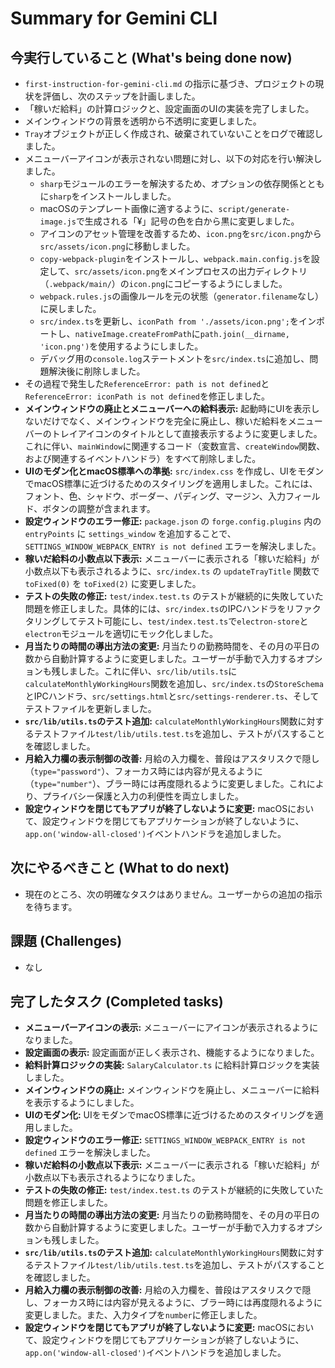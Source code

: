# Summary for Gemini CLI

## 今実行していること (What's being done now)
- `first-instruction-for-gemini-cli.md` の指示に基づき、プロジェクトの現状を評価し、次のステップを計画しました。
- 「稼いだ給料」の計算ロジックと、設定画面のUIの実装を完了しました。
- メインウィンドウの背景を透明から不透明に変更しました。
- `Tray`オブジェクトが正しく作成され、破棄されていないことをログで確認しました。
- メニューバーアイコンが表示されない問題に対し、以下の対応を行い解決しました。
    - `sharp`モジュールのエラーを解決するため、オプションの依存関係とともに`sharp`をインストールしました。
    - macOSのテンプレート画像に適するように、`script/generate-image.js`で生成される「¥」記号の色を白から黒に変更しました。
    - アイコンのアセット管理を改善するため、`icon.png`を`src/icon.png`から`src/assets/icon.png`に移動しました。
    - `copy-webpack-plugin`をインストールし、`webpack.main.config.js`を設定して、`src/assets/icon.png`をメインプロセスの出力ディレクトリ（`.webpack/main/`）の`icon.png`にコピーするようにしました。
    - `webpack.rules.js`の画像ルールを元の状態（`generator.filename`なし）に戻しました。
    - `src/index.ts`を更新し、`iconPath from './assets/icon.png';`をインポートし、`nativeImage.createFromPath`に`path.join(__dirname, 'icon.png')`を使用するようにしました。
    - デバッグ用の`console.log`ステートメントを`src/index.ts`に追加し、問題解決後に削除しました。
- その過程で発生した`ReferenceError: path is not defined`と`ReferenceError: iconPath is not defined`を修正しました。
- **メインウィンドウの廃止とメニューバーへの給料表示:** 起動時にUIを表示しないだけでなく、メインウィンドウを完全に廃止し、稼いだ給料をメニューバーのトレイアイコンのタイトルとして直接表示するように変更しました。これに伴い、`mainWindow`に関連するコード（変数宣言、`createWindow`関数、および関連するイベントハンドラ）をすべて削除しました。
- **UIのモダン化とmacOS標準への準拠:** `src/index.css` を作成し、UIをモダンでmacOS標準に近づけるためのスタイリングを適用しました。これには、フォント、色、シャドウ、ボーダー、パディング、マージン、入力フィールド、ボタンの調整が含まれます。
- **設定ウィンドウのエラー修正:** `package.json` の `forge.config.plugins` 内の `entryPoints` に `settings_window` を追加することで、`SETTINGS_WINDOW_WEBPACK_ENTRY is not defined` エラーを解決しました。
- **稼いだ給料の小数点以下表示:** メニューバーに表示される「稼いだ給料」が小数点以下も表示されるように、`src/index.ts` の `updateTrayTitle` 関数で `toFixed(0)` を `toFixed(2)` に変更しました。
- **テストの失敗の修正:** `test/index.test.ts` のテストが継続的に失敗していた問題を修正しました。具体的には、`src/index.ts`のIPCハンドラをリファクタリングしてテスト可能にし、`test/index.test.ts`で`electron-store`と`electron`モジュールを適切にモック化しました。
- **月当たりの時間の導出方法の変更:** 月当たりの勤務時間を、その月の平日の数から自動計算するように変更しました。ユーザーが手動で入力するオプションも残しました。これに伴い、`src/lib/utils.ts`に`calculateMonthlyWorkingHours`関数を追加し、`src/index.ts`の`StoreSchema`とIPCハンドラ、`src/settings.html`と`src/settings-renderer.ts`、そしてテストファイルを更新しました。
- **`src/lib/utils.ts`のテスト追加:** `calculateMonthlyWorkingHours`関数に対するテストファイル`test/lib/utils.test.ts`を追加し、テストがパスすることを確認しました。
- **月給入力欄の表示制御の改善:** 月給の入力欄を、普段はアスタリスクで隠し（`type="password"`）、フォーカス時には内容が見えるように（`type="number"`）、ブラー時には再度隠れるように変更しました。これにより、プライバシー保護と入力の利便性を両立しました。
- **設定ウィンドウを閉じてもアプリが終了しないように変更:** macOSにおいて、設定ウィンドウを閉じてもアプリケーションが終了しないように、`app.on('window-all-closed')`イベントハンドラを追加しました。

## 次にやるべきこと (What to do next)
- 現在のところ、次の明確なタスクはありません。ユーザーからの追加の指示を待ちます。

## 課題 (Challenges)
- なし

## 完了したタスク (Completed tasks)
-   **メニューバーアイコンの表示:** メニューバーにアイコンが表示されるようになりました。
-   **設定画面の表示:** 設定画面が正しく表示され、機能するようになりました。
-   **給料計算ロジックの実装:** `SalaryCalculator.ts` に給料計算ロジックを実装しました。
-   **メインウィンドウの廃止:** メインウィンドウを廃止し、メニューバーに給料を表示するようにしました。
-   **UIのモダン化:** UIをモダンでmacOS標準に近づけるためのスタイリングを適用しました。
-   **設定ウィンドウのエラー修正:** `SETTINGS_WINDOW_WEBPACK_ENTRY is not defined` エラーを解決しました。
-   **稼いだ給料の小数点以下表示:** メニューバーに表示される「稼いだ給料」が小数点以下も表示されるようになりました。
-   **テストの失敗の修正:** `test/index.test.ts` のテストが継続的に失敗していた問題を修正しました。
-   **月当たりの時間の導出方法の変更:** 月当たりの勤務時間を、その月の平日の数から自動計算するように変更しました。ユーザーが手動で入力するオプションも残しました。
-   **`src/lib/utils.ts`のテスト追加:** `calculateMonthlyWorkingHours`関数に対するテストファイル`test/lib/utils.test.ts`を追加し、テストがパスすることを確認しました。
-   **月給入力欄の表示制御の改善:** 月給の入力欄を、普段はアスタリスクで隠し、フォーカス時には内容が見えるように、ブラー時には再度隠れるように変更しました。また、入力タイプを`number`に修正しました。
-   **設定ウィンドウを閉じてもアプリが終了しないように変更:** macOSにおいて、設定ウィンドウを閉じてもアプリケーションが終了しないように、`app.on('window-all-closed')`イベントハンドラを追加しました。
